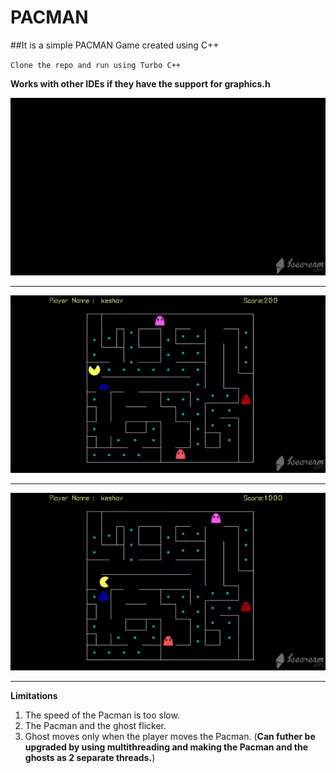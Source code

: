 # PACMAN

##It is a simple PACMAN Game created using C++

`Clone the repo and run using Turbo C++`


**Works with other IDEs if they have the support for graphics.h**

<img src="Gifs/Intro.gif"/>


<hr>


<img src="Gifs/gameplay.gif"/>


<hr>


<img src="Gifs/gameover.gif"/>
<hr>





**Limitations**

1. The speed of the Pacman is too slow.
2. The Pacman and the ghost flicker.
3. Ghost moves only when the player moves the Pacman. (**Can futher be upgraded by using multithreading and making the Pacman and the ghosts as 2 separate threads.**)

